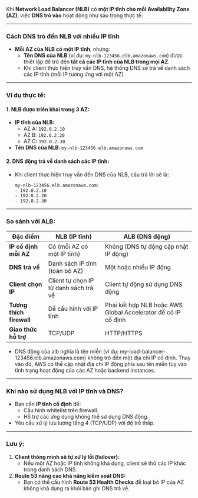 Khi **Network Load Balancer (NLB)** có **một IP tĩnh cho mỗi Availability Zone (AZ)**, việc **DNS trỏ vào** hoạt động như sau trong thực tế:

---

### **Cách DNS trỏ đến NLB với nhiều IP tĩnh**
- **Mỗi AZ của NLB có một IP tĩnh**, nhưng:
  - **Tên DNS của NLB** (ví dụ: `my-nlb-123456.elb.amazonaws.com`) được thiết lập để trỏ đến **tất cả các IP tĩnh của NLB trong mọi AZ**.
  - Khi client thực hiện truy vấn DNS, hệ thống DNS sẽ trả về danh sách các IP tĩnh (mỗi IP tương ứng với một AZ).

---

### **Ví dụ thực tế:**
#### **1. NLB được triển khai trong 3 AZ:**
- **IP tĩnh của NLB:**
  - AZ A: `192.0.2.10`
  - AZ B: `192.0.2.20`
  - AZ C: `192.0.2.30`
- **Tên DNS của NLB**: `my-nlb-123456.elb.amazonaws.com`

#### **2. DNS động trả về danh sách các IP tĩnh:**
- Khi client thực hiện truy vấn đến DNS của NLB, câu trả lời sẽ là:
  ```
  my-nlb-123456.elb.amazonaws.com:
  - 192.0.2.10
  - 192.0.2.20
  - 192.0.2.30
  ```

---

### **So sánh với ALB:**
| **Đặc điểm**              | **NLB (IP tĩnh)**                          | **ALB (DNS động)**                      |
|---------------------------|--------------------------------------------|-----------------------------------------|
| **IP cố định mỗi AZ**     | Có (mỗi AZ có một IP tĩnh)                 | Không (DNS tự động cập nhật IP động)    |
| **DNS trả về**            | Danh sách IP tĩnh (toàn bộ AZ)             | Một hoặc nhiều IP động                  |
| **Client chọn IP**        | Client tự chọn IP từ danh sách trả về       | Client tự động sử dụng DNS động         |
| **Tương thích firewall**  | Dễ cấu hình với IP tĩnh                    | Phải kết hợp NLB hoặc AWS Global Accelerator để có IP cố định |
| **Giao thức hỗ trợ**       | TCP/UDP                                   | HTTP/HTTPS                             |




- DNS động của alb nghĩa là tên miền (ví dụ: my-load-balancer-123456.elb.amazonaws.com) không trỏ đến một địa chỉ IP cố định. Thay vào đó, AWS có thể cập nhật địa chỉ IP động phía sau tên miền tùy vào tình trạng hoạt động của các AZ hoặc backend instances.
---

### **Khi nào sử dụng NLB với IP tĩnh và DNS?**
- Bạn cần **IP tĩnh cố định** để:
  - Cấu hình whitelist trên firewall.
  - Hỗ trợ các ứng dụng không thể sử dụng DNS động.
- Yêu cầu xử lý lưu lượng tầng 4 (TCP/UDP) với độ trễ thấp.

---

### **Lưu ý:**
1. **Client thông minh sẽ tự xử lý lỗi (failover):**
   - Nếu một AZ hoặc IP tĩnh không khả dụng, client sẽ thử các IP khác trong danh sách DNS.
2. **Route 53 nâng cao khả năng kiểm soát DNS:**
   - Bạn có thể cấu hình **Route 53 Health Checks** để loại bỏ IP của AZ không khả dụng ra khỏi bản ghi DNS trả về.
